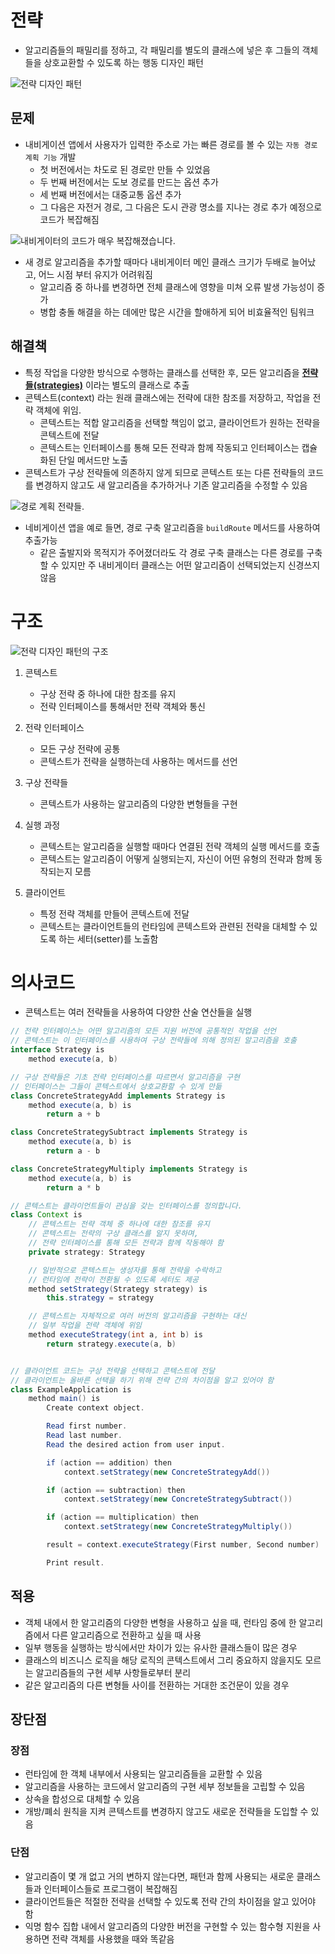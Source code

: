 # 전략

- 알고리즘들의 패밀리를 정하고, 각 패밀리를 별도의 클래스에 넣은 후 그들의 객체들을 상호교환할 수 있도록 하는 행동 디자인 패턴

![전략 디자인 패턴](https://refactoring.guru/images/patterns/content/strategy/strategy.png)



## 문제

- 내비게이션 앱에서 사용자가 입력한 주소로 가는 빠른 경로를 볼 수 있는 `자동 경로 계획 기능` 개발
  - 첫 버전에서는 차도로 된 경로만 만들 수 있었음
  - 두 번째 버전에서는 도보 경로를 만드는 옵션 추가
  - 세 번째 버전에서는 대중교통 옵션 추가
  - 그 다음은 자전거 경로, 그 다음은 도시 관광 명소를 지나는 경로 추가 예정으로 코드가 복잡해짐

![내비게이터의 코드가 매우 복잡해졌습니다.](https://refactoring.guru/images/patterns/diagrams/strategy/problem.png)

- 새 경로 알고리즘을 추가할 때마다 내비게이터 메인 클래스 크기가 두배로 늘어났고, 어느 시점 부터 유지가 어려워짐
  - 알고리즘 중 하나를 변경하면 전체 클래스에 영향을 미쳐 오류 발생 가능성이 증가
  - 병합 충돌 해결을 하는 데에만 많은 시간을 할애하게 되어 비효율적인 팀워크



## 해결책

- 특정 작업을 다양한 방식으로 수행하는 클래스를 선택한 후, 모든 알고리즘을 **<u>전략들(strategies)</u>** 이라는 별도의 클래스로 추출
- 콘텍스트(context) 라는 원래 클래스에는 전략에 대한 참조를 저장하고, 작업을 전략 객체에 위임.
  - 콘텍스트는 적합 알고리즘을 선택할 책임이 없고, 클라이언트가 원하는 전략을 콘텍스트에 전달
  - 콘텍스트는 인터페이스를 통해 모든 전략과 함께 작동되고 인터페이스는 캡슐화된 단일 메서드만 노출
- 콘텍스트가 구상 전략들에 의존하지 않게 되므로 콘텍스트 또는 다른 전략들의 코드를 변경하지 않고도 새 알고리즘을 추가하거나 기존 알고리즘을 수정할 수 있음

![경로 계획 전략들.](https://refactoring.guru/images/patterns/diagrams/strategy/solution.png)

- 네비게이션 앱을 예로 들면, 경로 구축 알고리즘을 `buildRoute` 메서드를 사용하여 추출가능
  - 같은 출발지와 목적지가 주어졌더라도 각 경로 구축 클래스는 다른 경로를 구축할 수 있지만 주 내비게이터 클래스는 어떤 알고리즘이 선택되었는지 신경쓰지 않음

# 구조

![전략 디자인 패턴의 구조](https://refactoring.guru/images/patterns/diagrams/strategy/structure-indexed.png)

1. 콘텍스트
   - 구상 전략 중 하나에 대한 참조를 유지
   - 전략 인터페이스를 통해서만 전략 객체와 통신
2. 전략 인터페이스
   - 모든 구상 전략에 공통
   - 콘텍스트가 전략을 실행하는데 사용하는 메서드를 선언
3. 구상 전략들
   - 콘텍스트가 사용하는 알고리즘의 다양한 변형들을 구현

4. 실행 과정
   - 콘텍스트는 알고리즘을 실행할 때마다 연결된 전략 객체의 실행 메서드를 호출
   - 콘텍스트는 알고리즘이 어떻게 실행되는지, 자신이 어떤 유형의 전략과 함께 동작되는지 모름
5. 클라이언트
   - 특정 전략 객체를 만들어 콘텍스트에 전달
   - 콘텍스트는 클라이언트들의 런타임에 콘텍스트와 관련된 전략을 대체할 수 있도록 하는 세터(setter)를 노출함



# 의사코드

- 콘텍스트는 여러 전략들을 사용하여 다양한 산술 연산들을 실행

``` java
// 전략 인터페이스는 어떤 알고리즘의 모든 지원 버전에 공통적인 작업을 선언
// 콘텍스트는 이 인터페이스를 사용하여 구상 전략들에 의해 정의된 알고리즘을 호출
interface Strategy is
    method execute(a, b)

// 구상 전략들은 기초 전략 인터페이스를 따르면서 알고리즘을 구현
// 인터페이스는 그들이 콘텍스트에서 상호교환할 수 있게 만듦
class ConcreteStrategyAdd implements Strategy is
    method execute(a, b) is
        return a + b

class ConcreteStrategySubtract implements Strategy is
    method execute(a, b) is
        return a - b

class ConcreteStrategyMultiply implements Strategy is
    method execute(a, b) is
        return a * b

// 콘텍스트는 클라이언트들이 관심을 갖는 인터페이스를 정의합니다.
class Context is
    // 콘텍스트는 전략 객체 중 하나에 대한 참조를 유지
  	// 콘텍스트는 전략의 구상 클래스를 알지 못하며,
    // 전략 인터페이스를 통해 모든 전략과 함께 작동해야 함
    private strategy: Strategy

    // 일반적으로 콘텍스트는 생성자를 통해 전략을 수락하고
    // 런타임에 전략이 전환될 수 있도록 세터도 제공
    method setStrategy(Strategy strategy) is
        this.strategy = strategy

    // 콘텍스트는 자체적으로 여러 버전의 알고리즘을 구현하는 대신
    // 일부 작업을 전략 객체에 위임
    method executeStrategy(int a, int b) is
        return strategy.execute(a, b)


// 클라이언트 코드는 구상 전략을 선택하고 콘텍스트에 전달
// 클라이언트는 올바른 선택을 하기 위해 전략 간의 차이점을 알고 있어야 함
class ExampleApplication is
    method main() is
        Create context object.

        Read first number.
        Read last number.
        Read the desired action from user input.

        if (action == addition) then
            context.setStrategy(new ConcreteStrategyAdd())

        if (action == subtraction) then
            context.setStrategy(new ConcreteStrategySubtract())

        if (action == multiplication) then
            context.setStrategy(new ConcreteStrategyMultiply())

        result = context.executeStrategy(First number, Second number)

        Print result.
```



## 적용

- 객체 내에서 한 알고리즘의 다양한 변형을 사용하고 싶을 때, 런타임 중에 한 알고리즘에서 다른 알고리즘으로 전환하고 싶을 때 사용
- 일부 행동을 실행하는 방식에서만 차이가 있는 유사한 클래스들이 많은 경우
- 클래스의 비즈니스 로직을 해당 로직의 콘텍스트에서 그리 중요하지 않을지도 모르는 알고리즘들의 구현 세부 사항들로부터 분리
- 같은 알고리즘의 다른 변형들 사이를 전환하는 거대한 조건문이 있을 경우



## 장단점

### 장점

- 런타임에 한 객체 내부에서 사용되는 알고리즘들을 교환할 수 있음
- 알고리즘을 사용하는 코드에서 알고리즘의 구현 세부 정보들을 고립할 수 있음
- 상속을 합성으로 대체할 수 있음
- 개방/폐쇠 원칙을 지켜 콘텍스트를 변경하지 않고도 새로운 전략들을 도입할 수 있음

### 단점

- 알고리즘이 몇 개 없고 거의 변하지 않는다면, 패턴과 함께 사용되는 새로운 클래스들과 인터페이스들로 프로그램이 복잡해짐
- 클라이언트들은 적절한 전략을 선택할 수 있도록 전략 간의 차이점을 알고 있어야 함
- 익명 함수 집합 내에서 알고리즘의 다양한 버전을 구현할 수 있는 함수형 지원을 사용하면 전략 객체를 사용했을 때와 똑같음 